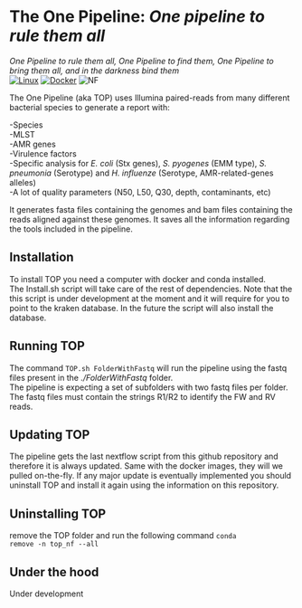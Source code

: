 # The One Pipeline: *One pipeline to rule them all*
*One Pipeline to rule them all, One Pipeline to find them, One Pipeline to bring them all, and in the darkness bind them*   
[![Linux](https://svgshare.com/i/Zhy.svg)](https://www.linux.org/)   [![Docker](https://badgen.net/badge/icon/docker?icon=docker&label)](https://https://docker.com/) ![NF](https://badgen.net/badge/_/Nextflow/green?icon=terminal)   


The One Pipeline (aka TOP) uses Illumina paired-reads from many different bacterial species to generate a report with:

-Species   
-MLST   
-AMR genes   
-Virulence factors   
-Specific analysis for *E. coli* (Stx genes), *S. pyogenes* (EMM type), *S. pneumonia* (Serotype) and *H. influenze* (Serotype, AMR-related-genes alleles)     
-A lot of quality parameters (N50, L50, Q30, depth, contaminants, etc)
    
 It generates fasta files containing the genomes and bam files containing the reads aligned against these genomes. It saves all the information regarding the tools included in the pipeline.

## Installation   
To install TOP you need a computer with docker and conda installed.    
The Install.sh script will take care of the rest of dependencies. 
Note that the this script is under development at the moment and it will require for you to point to the kraken database. In the future the script will also install the database.     
   
## Running TOP   
The command <code>TOP.sh FolderWithFastq</code> will run the pipeline using the fastq files present in the *./FolderWithFastq* folder.   
The pipeline is expecting a set of subfolders with two fastq files per folder. The fastq files must contain the strings R1/R2 to identify the FW and RV reads. 

## Updating TOP   
The pipeline gets the last nextflow script from this github repository and therefore it is always updated. Same with the docker images, they will we pulled on-the-fly. 
If any major update is eventually implemented you should uninstall TOP and install it again using the information on this repository.
   
## Uninstalling TOP
remove the TOP folder and run the following command <code>conda remove -n top_nf --all</code>

## Under the hood   
Under development
